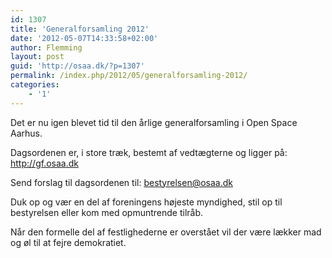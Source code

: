 ```yaml
---
id: 1307
title: 'Generalforsamling 2012'
date: '2012-05-07T14:33:58+02:00'
author: Flemming
layout: post
guid: 'http://osaa.dk/?p=1307'
permalink: /index.php/2012/05/generalforsamling-2012/
categories:
    - '1'
---
```


Det er nu igen blevet tid til den årlige generalforsamling i Open Space Aarhus.

Dagsordenen er, i store træk, bestemt af vedtægterne og ligger på: <http://gf.osaa.dk>

Send forslag til dagsordenen til: <bestyrelsen@osaa.dk>

Duk op og vær en del af foreningens højeste myndighed, stil op til bestyrelsen eller kom med opmuntrende tilråb.

Når den formelle del af festlighederne er overstået vil der være lækker mad og øl til at fejre demokratiet.